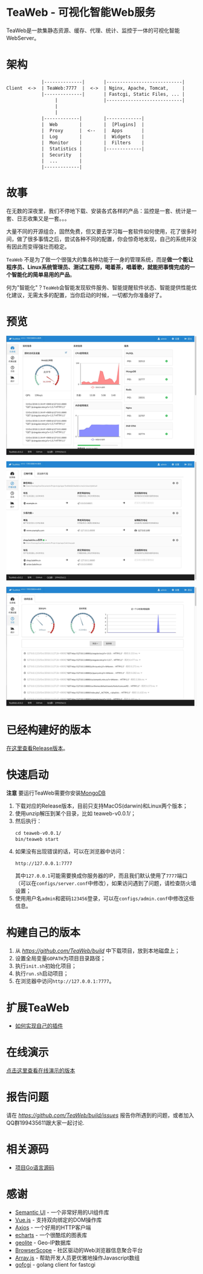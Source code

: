 # TeaWeb - 可视化智能Web服务
TeaWeb是一款集静态资源、缓存、代理、统计、监控于一体的可视化智能WebServer。

# 架构 
~~~
             |--------------|       |----------------------------| 
Client  <->  | TeaWeb:7777  |  <->  | Nginx, Apache, Tomcat,     |
             |--------------|       | Fastcgi, Static Files, ... |
                  |                 |----------------------------|
                  |
                  |
             |-------------|        |-------------|
             |  Web        |        |  [Plugins]  | 
             |  Proxy      |  <--   |  Apps       |
             |  Log        |        |  Widgets    |
             |  Monitor    |        |  Filters    |
             |  Statistics |        |-------------|
             |  Security   |
             |  ...        |
             |-------------|
~~~

# 故事 
在无数的深夜里，我们不停地下载、安装各式各样的产品：监控是一套、统计是一套、日志收集又是一套。。。

大量不同的开源组合，固然免费，但又要去学习每一套软件如何使用，花了很多时间，做了很多事情之后，尝试各种不同的配置，你会惊奇地发现，自己的系统并没有因此而变得强壮而稳定。

`TeaWeb` 不是为了做一个很强大的集各种功能于一身的管理系统，而是**做一个能让程序员、Linux系统管理员、测试工程师，喝着茶，唱着歌，就能把事情完成的一个智能化的简单易用的产品**。

何为"智能化"？`TeaWeb`会智能发现软件服务、智能提醒软件状态、智能提供性能优化建议，无需太多的配置，当你启动的时候，一切都为你准备好了。

# 预览
![预览](./resources/screen-shot-1.jpg)

![预览](./resources/screen-shot-2.jpg)

![预览](./resources/screen-shot-3.jpg)

# 已经构建好的版本
[在这里查看Release版本](https://github.com/TeaWeb/build/releases)。

# 快速启动
**注意** 要运行TeaWeb需要你安装[MongoDB](https://www.mongodb.com/)

1. 下载对应的Release版本，目前只支持MacOS(darwin)和Linux两个版本；
2. 使用unzip解压到某个目录，比如 teaweb-v0.0.1/；
3. 然后执行：
    ~~~shell
    cd teaweb-v0.0.1/
    bin/teaweb start
    ~~~
4. 如果没有出现错误的话，可以在浏览器中访问：
    ~~~
    http://127.0.0.1:7777
    ~~~
    其中`127.0.0.1`可能需要换成你服务器的IP，而且我们默认使用了`7777`端口（可以在`configs/server.conf`中修改），如果访问遇到了问题，请检查防火墙设置；
5. 使用用户名`admin`和密码`123456`登录，可以在`configs/admin.conf`中修改这些信息。

# 构建自己的版本    
1. 从 *https://github.com/TeaWeb/build* 中下载项目，放到本地磁盘上；
2. 设置全局变量`GOPATH`为项目目录路径；
3. 执行`init.sh`初始化项目；
4. 执行`run.sh`启动项目；
5. 在浏览器中访问`http://127.0.0.1:7777`。

# 扩展TeaWeb
* [如何实现自己的插件](https://github.com/TeaWeb/plugin)

# 在线演示
[点击这里查看在线演示的版本](http://meloy.cn:7777/)

# 报告问题
请在 *https://github.com/TeaWeb/build/issues* 报告你所遇到的问题，或者加入QQ群199435611跟大家一起讨论.

# 相关源码
* [项目Go语言源码](https://github.com/TeaWeb/code)

# 感谢
* [Semantic UI](https://semantic-ui.com) - 一个非常好用的UI组件库
* [Vue.js](https://cn.vuejs.org/) - 支持双向绑定的DOM操作库
* [Axios](https://github.com/axios/axios) - 一个好用的HTTP客户端
* [echarts](http://echarts.baidu.com/) - 一个很酷炫的图表库
* [geolite](https://dev.maxmind.com/geoip/legacy/geolite/) - Geo-IP数据库
* [BrowserScope](http://www.browserscope.org/) - 社区驱动的Web浏览器信息聚合平台
* [Array.js](https://github.com/iwind/Array.js) - 帮助开发人员更优雅地操作Javascript数组
* [gofcgi](https://github.com/iwind/gofcgi) - golang client for fastcgi
